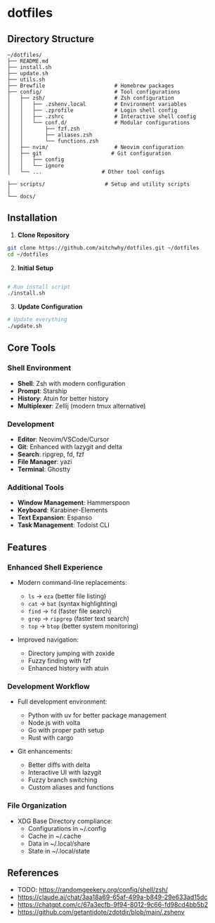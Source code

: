 # dotfiles

## Directory Structure

```
~/dotfiles/
├── README.md
├── install.sh
├── update.sh
├── utils.sh
├── Brewfile                      # Homebrew packages
├── config/                       # Tool configurations
│   ├── zsh/                      # Zsh configuration
│   │   ├── .zshenv.local         # Environment variables
│   │   ├── .zprofile             # Login shell config
│   │   ├── .zshrc                # Interactive shell config
│   │   └── conf.d/               # Modular configurations
│   │       ├── fzf.zsh
│   │       ├── aliases.zsh
│   │       └── functions.zsh
│   ├── nvim/                     # Neovim configuration
│   ├── git                      # Git configuration
│   │   ├── config
│   │   └── ignore
│   └── ...                   # Other tool configs

├── scripts/                   # Setup and utility scripts
│
└── docs/
```

## Installation

1. **Clone Repository**

```bash
git clone https://github.com/aitchwhy/dotfiles.git ~/dotfiles
cd ~/dotfiles
```

2. **Initial Setup**

```bash

# Run install script
./install.sh

```

3. **Update Configuration**

```bash
# Update everything
./update.sh
```

## Core Tools

### Shell Environment

- **Shell**: Zsh with modern configuration
- **Prompt**: Starship
- **History**: Atuin for better history
- **Multiplexer**: Zellij (modern tmux alternative)

### Development

- **Editor**: Neovim/VSCode/Cursor
- **Git**: Enhanced with lazygit and delta
- **Search**: ripgrep, fd, fzf
- **File Manager**: yazi
- **Terminal**: Ghostty

### Additional Tools

- **Window Management**: Hammerspoon
- **Keyboard**: Karabiner-Elements
- **Text Expansion**: Espanso
- **Task Management**: Todoist CLI

## Features

### Enhanced Shell Experience

- Modern command-line replacements:

  - `ls` → `eza` (better file listing)
  - `cat` → `bat` (syntax highlighting)
  - `find` → `fd` (faster file search)
  - `grep` → `ripgrep` (faster text search)
  - `top` → `btop` (better system monitoring)

- Improved navigation:
  - Directory jumping with zoxide
  - Fuzzy finding with fzf
  - Enhanced history with atuin

### Development Workflow

- Full development environment:

  - Python with uv for better package management
  - Node.js with volta
  - Go with proper path setup
  - Rust with cargo

- Git enhancements:
  - Better diffs with delta
  - Interactive UI with lazygit
  - Fuzzy branch switching
  - Custom aliases and functions

### File Organization

- XDG Base Directory compliance:
  - Configurations in ~/.config
  - Cache in ~/.cache
  - Data in ~/.local/share
  - State in ~/.local/state

## References

- TODO: <https://randomgeekery.org/config/shell/zsh/>
- <https://claude.ai/chat/3aa18a69-65af-499a-b849-29e633ad15dc>
- <https://chatgpt.com/c/67a3ecfb-9f94-8012-9c66-fd98cd4bb5b2>
- <https://github.com/getantidote/zdotdir/blob/main/.zshenv>
